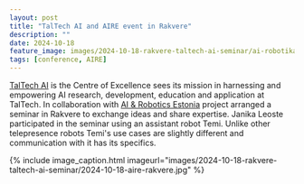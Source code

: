 ```yaml
---
layout: post
title: "TalTech AI and AIRE event in Rakvere"
description: ""
date: 2024-10-18
feature_image: images/2024-10-18-rakvere-taltech-ai-seminar/ai-robotika-cover.jpg
tags: [conference, AIRE]
---
```


[TalTech AI](https://taltech.ee/en/cooperation/artificial-intelligence-center-of-excellence) is the Centre of Excellence sees its mission in harnessing and empowering AI research, development, education and application at TalTech. In collaboration with [AI & Robotics Estonia](https://aire-edih.eu/) project arranged a seminar in Rakvere to exchange ideas and share expertise. Janika Leoste participated in the seminar using an assistant robot Temi. Unlike other telepresence robots Temi's use cases are slightly different and communication with it has its specifics.

<!--more-->

{% include image_caption.html imageurl="images/2024-10-18-rakvere-taltech-ai-seminar/2024-10-18-aire-rakvere.jpg" %}